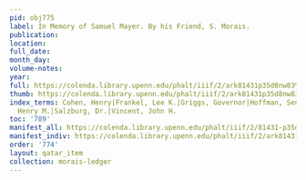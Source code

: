 ```yaml
---
pid: obj775
label: In Memory of Samuel Mayer. By his Friend, S. Morais.
publication:
location:
full_date:
month_day:
volume-notes:
year:
full: https://colenda.library.upenn.edu/phalt/iiif/2/ark81431p35d8nw83%2FSHA256E-s5612466--7cd1f8306856bfbd123d7dc620aab43c64e582582d96ef46efedb3d3f10a0943.jpeg/full/3500,/0/default.jpg
thumb: https://colenda.library.upenn.edu/phalt/iiif/2/ark81431p35d8nw83%2FSHA256E-s5612466--7cd1f8306856bfbd123d7dc620aab43c64e582582d96ef46efedb3d3f10a0943.jpeg/full/!200,200/0/default.jpg
index_terms: Cohen, Henry|Frankel, Lee K.|Griggs, Governor|Hoffman, Senator|Leipziger,
  Henry M.|Salzburg, Dr.|Vincent, John H.
toc: '789'
manifest_all: https://colenda.library.upenn.edu/phalt/iiif/2/81431-p35d8nw83/manifest
manifest_indiv: https://colenda.library.upenn.edu/phalt/iiif/2/ark81431p35d8nw83%2FSHA256E-s5612466--7cd1f8306856bfbd123d7dc620aab43c64e582582d96ef46efedb3d3f10a0943.jpeg
order: '774'
layout: qatar_item
collection: morais-ledger
---
```

